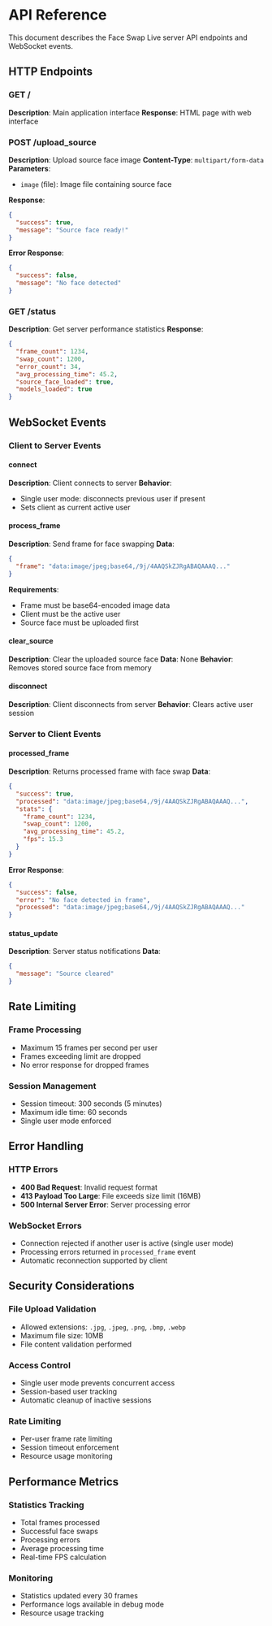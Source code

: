 # API Reference

This document describes the Face Swap Live server API endpoints and WebSocket events.

## HTTP Endpoints

### GET /
**Description**: Main application interface
**Response**: HTML page with web interface

### POST /upload_source
**Description**: Upload source face image
**Content-Type**: `multipart/form-data`
**Parameters**:
- `image` (file): Image file containing source face

**Response**:
```json
{
  "success": true,
  "message": "Source face ready!"
}
```

**Error Response**:
```json
{
  "success": false,
  "message": "No face detected"
}
```

### GET /status
**Description**: Get server performance statistics
**Response**:
```json
{
  "frame_count": 1234,
  "swap_count": 1200,
  "error_count": 34,
  "avg_processing_time": 45.2,
  "source_face_loaded": true,
  "models_loaded": true
}
```

## WebSocket Events

### Client to Server Events

#### connect
**Description**: Client connects to server
**Behavior**: 
- Single user mode: disconnects previous user if present
- Sets client as current active user

#### process_frame
**Description**: Send frame for face swapping
**Data**:
```json
{
  "frame": "data:image/jpeg;base64,/9j/4AAQSkZJRgABAQAAAQ..."
}
```

**Requirements**:
- Frame must be base64-encoded image data
- Client must be the active user
- Source face must be uploaded first

#### clear_source
**Description**: Clear the uploaded source face
**Data**: None
**Behavior**: Removes stored source face from memory

#### disconnect
**Description**: Client disconnects from server
**Behavior**: Clears active user session

### Server to Client Events

#### processed_frame
**Description**: Returns processed frame with face swap
**Data**:
```json
{
  "success": true,
  "processed": "data:image/jpeg;base64,/9j/4AAQSkZJRgABAQAAAQ...",
  "stats": {
    "frame_count": 1234,
    "swap_count": 1200,
    "avg_processing_time": 45.2,
    "fps": 15.3
  }
}
```

**Error Response**:
```json
{
  "success": false,
  "error": "No face detected in frame",
  "processed": "data:image/jpeg;base64,/9j/4AAQSkZJRgABAQAAAQ..."
}
```

#### status_update
**Description**: Server status notifications
**Data**:
```json
{
  "message": "Source cleared"
}
```

## Rate Limiting

### Frame Processing
- Maximum 15 frames per second per user
- Frames exceeding limit are dropped
- No error response for dropped frames

### Session Management
- Session timeout: 300 seconds (5 minutes)
- Maximum idle time: 60 seconds
- Single user mode enforced

## Error Handling

### HTTP Errors
- **400 Bad Request**: Invalid request format
- **413 Payload Too Large**: File exceeds size limit (16MB)
- **500 Internal Server Error**: Server processing error

### WebSocket Errors
- Connection rejected if another user is active (single user mode)
- Processing errors returned in `processed_frame` event
- Automatic reconnection supported by client

## Security Considerations

### File Upload Validation
- Allowed extensions: `.jpg`, `.jpeg`, `.png`, `.bmp`, `.webp`
- Maximum file size: 10MB
- File content validation performed

### Access Control
- Single user mode prevents concurrent access
- Session-based user tracking
- Automatic cleanup of inactive sessions

### Rate Limiting
- Per-user frame rate limiting
- Session timeout enforcement
- Resource usage monitoring

## Performance Metrics

### Statistics Tracking
- Total frames processed
- Successful face swaps
- Processing errors
- Average processing time
- Real-time FPS calculation

### Monitoring
- Statistics updated every 30 frames
- Performance logs available in debug mode
- Resource usage tracking